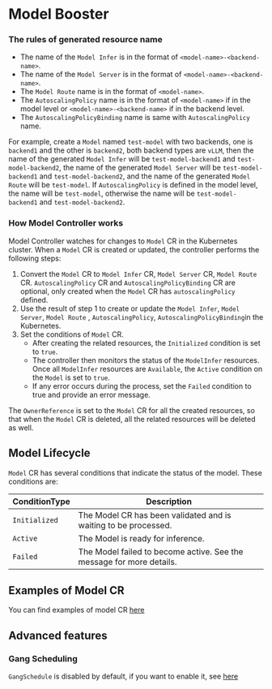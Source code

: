 # Model Booster

### The rules of generated resource name

- The name of the `Model Infer` is in the format of `<model-name>-<backend-name>`.
- The name of the
  `Model Server` is in the format of
  `<model-name>-<backend-name>`.
- The `Model Route` name is in the format of `<model-name>`.
- The `AutoscalingPolicy` name is in the format of `<model-name>` if in the model level or `<model-name>-<backend-name>`
  if in the backend level.
- The `AutoscalingPolicyBinding` name is same with `AutoscalingPolicy` name.

For example, create a `Model` named `test-model` with two backends, one is `backend1` and the other is `backend2`, both
backend types are `vLLM`, then
the name of the generated `Model Infer` will be `test-model-backend1` and `test-model-backend2`, the
name of the generated `Model Server` will be `test-model-backend1` and `test-model-backend2`, and the
name of the generated `Model Route` will be `test-model`. If `AutoscalingPolicy` is defined in the model level, the name
will be `test-model`, otherwise the name will be `test-model-backend1` and `test-model-backend2`.

### How Model Controller works

Model Controller watches for changes to `Model` CR in the Kubernetes cluster. When a `Model` CR is created or updated,
the controller performs the following steps:

1. Convert the `Model` CR to `Model Infer` CR, `Model Server` CR, `Model Route` CR. `AutoscalingPolicy` CR and
   `AutoscalingPolicyBinding` CR are optional, only created when the `Model` CR has `autoscalingPolicy` defined.
2. Use the result of step 1 to create or update the `Model Infer`, `Model Server`, `Model Route` , `AutoscalingPolicy`,
   `AutoscalingPolicyBinding`in the Kubernetes.
3. Set the conditions of `Model` CR.
    - After creating the related resources, the `Initialized` condition is set to `true`.
    - The controller then monitors the status of the `ModelInfer` resources. Once all `ModelInfer` resources are
      `Available`, the `Active` condition on the `Model` is set to `true`.
    - If any error occurs during the process, set the `Failed` condition to true and provide an error message.

The `OwnerReference` is set to the `Model` CR for all the created resources, so that when the `Model` CR is deleted, all
the related resources will be deleted as well.

## Model Lifecycle

`Model` CR has several conditions that indicate the status of the model. These conditions are:

| ConditionType | Description                                                          |
|---------------|----------------------------------------------------------------------|
| `Initialized` | The Model CR has been validated and is waiting to be processed.      |
| `Active`      | The Model is ready for inference.                                    |
| `Failed`      | The Model failed to become active. See the message for more details. |

## Examples of Model CR

You can find examples of model CR [here](https://github.com/matrixinfer-ai/matrixinfer/tree/main/examples/model-booster)

## Advanced features

### Gang Scheduling

`GangSchedule` is disabled by default, if you want to enable it,
see [here](multi-node-inference.md#gang-scheduling-and-network-topology)
